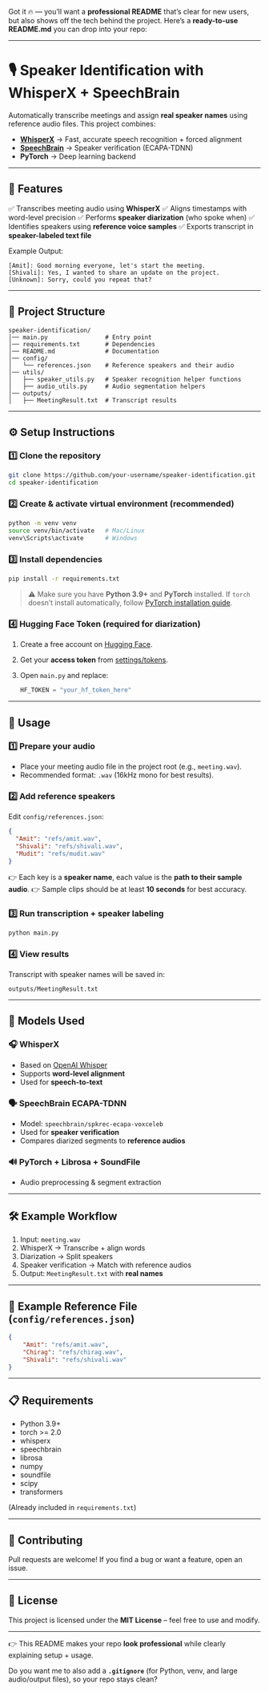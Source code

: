 Got it 🔥 — you’ll want a **professional README** that’s clear for new users, but also shows off the tech behind the project.
Here’s a **ready-to-use README.md** you can drop into your repo:

---

# 🎙️ Speaker Identification with WhisperX + SpeechBrain

Automatically transcribe meetings and assign **real speaker names** using reference audio files.
This project combines:

* **[WhisperX](https://github.com/m-bain/whisperX)** → Fast, accurate speech recognition + forced alignment
* **[SpeechBrain](https://speechbrain.github.io/)** → Speaker verification (ECAPA-TDNN)
* **PyTorch** → Deep learning backend

---

## 🚀 Features

✅ Transcribes meeting audio using **WhisperX**
✅ Aligns timestamps with word-level precision
✅ Performs **speaker diarization** (who spoke when)
✅ Identifies speakers using **reference voice samples**
✅ Exports transcript in **speaker-labeled text file**

Example Output:

```
[Amit]: Good morning everyone, let's start the meeting.  
[Shivali]: Yes, I wanted to share an update on the project.  
[Unknown]: Sorry, could you repeat that?  
```

---

## 📂 Project Structure

```
speaker-identification/
│── main.py                # Entry point
│── requirements.txt       # Dependencies
│── README.md              # Documentation
│── config/
│   └── references.json    # Reference speakers and their audio
│── utils/
│   ├── speaker_utils.py   # Speaker recognition helper functions
│   ├── audio_utils.py     # Audio segmentation helpers
│── outputs/
│   ├── MeetingResult.txt  # Transcript results
```

---

## ⚙️ Setup Instructions

### 1️⃣ Clone the repository

```bash
git clone https://github.com/your-username/speaker-identification.git
cd speaker-identification
```

### 2️⃣ Create & activate virtual environment (recommended)

```bash
python -m venv venv
source venv/bin/activate   # Mac/Linux
venv\Scripts\activate      # Windows
```

### 3️⃣ Install dependencies

```bash
pip install -r requirements.txt
```

> ⚠️ Make sure you have **Python 3.9+** and **PyTorch** installed.
> If `torch` doesn’t install automatically, follow [PyTorch installation guide](https://pytorch.org/get-started/locally/).

### 4️⃣ Hugging Face Token (required for diarization)

1. Create a free account on [Hugging Face](https://huggingface.co/join).
2. Get your **access token** from [settings/tokens](https://huggingface.co/settings/tokens).
3. Open `main.py` and replace:

   ```python
   HF_TOKEN = "your_hf_token_here"
   ```

---

## 🎤 Usage

### 1️⃣ Prepare your audio

* Place your meeting audio file in the project root (e.g., `meeting.wav`).
* Recommended format: `.wav` (16kHz mono for best results).

### 2️⃣ Add reference speakers

Edit `config/references.json`:

```json
{
  "Amit": "refs/amit.wav",
  "Shivali": "refs/shivali.wav",
  "Mudit": "refs/mudit.wav"
}
```

👉 Each key is a **speaker name**, each value is the **path to their sample audio**.
👉 Sample clips should be at least **10 seconds** for best accuracy.

### 3️⃣ Run transcription + speaker labeling

```bash
python main.py
```

### 4️⃣ View results

Transcript with speaker names will be saved in:

```
outputs/MeetingResult.txt
```

---

## 🧠 Models Used

### 🎧 WhisperX

* Based on [OpenAI Whisper](https://github.com/openai/whisper)
* Supports **word-level alignment**
* Used for **speech-to-text**

### 🗣️ SpeechBrain ECAPA-TDNN

* Model: `speechbrain/spkrec-ecapa-voxceleb`
* Used for **speaker verification**
* Compares diarized segments to **reference audios**

### 🔊 PyTorch + Librosa + SoundFile

* Audio preprocessing & segment extraction

---

## 🛠️ Example Workflow

1. Input: `meeting.wav`
2. WhisperX → Transcribe + align words
3. Diarization → Split speakers
4. Speaker verification → Match with reference audios
5. Output: `MeetingResult.txt` with **real names**

---

## 📌 Example Reference File (`config/references.json`)

```json
{
    "Amit": "refs/amit.wav",
    "Chirag": "refs/chirag.wav",
    "Shivali": "refs/shivali.wav"
}
```

---

## 📋 Requirements

* Python 3.9+
* torch >= 2.0
* whisperx
* speechbrain
* librosa
* numpy
* soundfile
* scipy
* transformers

(Already included in `requirements.txt`)

---

## 🤝 Contributing

Pull requests are welcome!
If you find a bug or want a feature, open an issue.

---

## 📜 License

This project is licensed under the **MIT License** – feel free to use and modify.

---

👉 This README makes your repo **look professional** while clearly explaining setup + usage.

Do you want me to also add a **`.gitignore`** (for Python, venv, and large audio/output files), so your repo stays clean?
